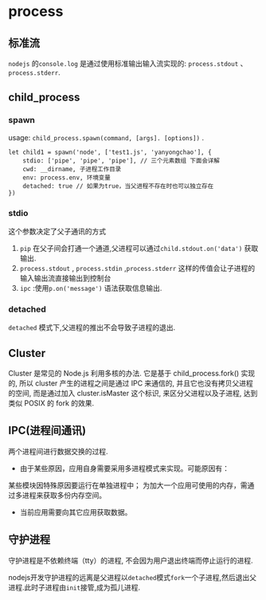 # process

## 标准流

`nodejs` 的`console.log` 是通过使用标准输出输入流实现的: `process.stdout` 、`process.stderr`.

## child_process

### spawn

usage: `child_process.spawn(command, [args]. [options])` .

    let child1 = spawn('node', ['test1.js', 'yanyongchao'], {
        stdio: ['pipe', 'pipe', 'pipe'], // 三个元素数组 下面会详解
        cwd: __dirname, 子进程工作目录
        env: process.env, 环境变量
        detached: true // 如果为true，当父进程不存在时也可以独立存在
    })

### stdio

这个参数决定了父子通讯的方式

1. `pip` 在父子间会打通一个通道,父进程可以通过`child.stdout.on('data')` 获取输出.
2. `process.stdout` , `process.stdin` ,`process.stderr` 这样的传值会让子进程的输入输出流直接输出到控制台
3. `ipc` :使用`p.on('message')` 语法获取信息输出.

### detached

`detached` 模式下,父进程的推出不会导致子进程的退出.

## Cluster

Cluster 是常见的 Node.js 利用多核的办法. 它是基于 child_process.fork() 实现的, 所以 cluster 产生的进程之间是通过 IPC 来通信的, 并且它也没有拷贝父进程的空间, 而是通过加入 cluster.isMaster 这个标识, 来区分父进程以及子进程, 达到类似 POSIX 的 fork 的效果.

## IPC(进程间通讯)

两个进程间进行数据交换的过程.

- 由于某些原因，应用自身需要采用多进程模式来实现。可能原因有：

某些模块因特殊原因要运行在单独进程中； 为加大一个应用可使用的内存，需通过多进程来获取多份内存空间。

- 当前应用需要向其它应用获取数据。

## 守护进程

守护进程是不依赖终端（tty）的进程, 不会因为用户退出终端而停止运行的进程.

nodejs开发守护进程的远离是父进程以`detached`模式`fork`一个子进程,然后退出父进程.此时子进程由`init`接管,成为孤儿进程.